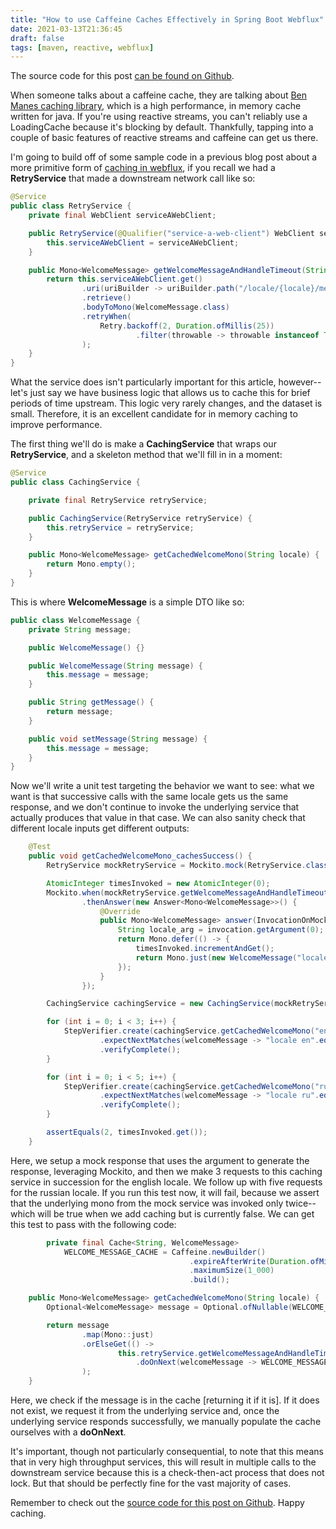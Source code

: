 ```yaml
---
title: "How to use Caffeine Caches Effectively in Spring Boot Webflux"
date: 2021-03-13T21:36:45
draft: false
tags: [maven, reactive, webflux]
---
```


The source code for this post [can be found on Github](https://github.com/nfisher23/reactive-programming-webflux/tree/master/api-calls-and-resilience).

When someone talks about a caffeine cache, they are talking about [Ben Manes caching library](https://github.com/ben-manes/caffeine), which is a high performance, in memory cache written for java. If you're using reactive streams, you can't reliably use a LoadingCache because it's blocking by default. Thankfully, tapping into a couple of basic features of reactive streams and caffeine can get us there.

I'm going to build off of some sample code in a previous blog post about a more primitive form of [caching in webflux](https://nickolasfisher.com/blog/InMemory-Caching-in-Sprint-Boot-WebfluxProject-Reactor), if you recall we had a **RetryService** that made a downstream network call like so:

```java
@Service
public class RetryService {
    private final WebClient serviceAWebClient;

    public RetryService(@Qualifier("service-a-web-client") WebClient serviceAWebClient) {
        this.serviceAWebClient = serviceAWebClient;
    }

    public Mono<WelcomeMessage> getWelcomeMessageAndHandleTimeout(String locale) {
        return this.serviceAWebClient.get()
                .uri(uriBuilder -> uriBuilder.path("/locale/{locale}/message").build(locale))
                .retrieve()
                .bodyToMono(WelcomeMessage.class)
                .retryWhen(
                    Retry.backoff(2, Duration.ofMillis(25))
                            .filter(throwable -> throwable instanceof TimeoutException)
                );
    }
}

```

What the service does isn't particularly important for this article, however--let's just say we have business logic that allows us to cache this for brief periods of time upstream. This logic very rarely changes, and the dataset is small. Therefore, it is an excellent candidate for in memory caching to improve performance.

The first thing we'll do is make a **CachingService** that wraps our **RetryService**, and a skeleton method that we'll fill in in a moment:

```java
@Service
public class CachingService {

    private final RetryService retryService;

    public CachingService(RetryService retryService) {
        this.retryService = retryService;
    }

    public Mono<WelcomeMessage> getCachedWelcomeMono(String locale) {
        return Mono.empty();
    }
}

```

This is where **WelcomeMessage** is a simple DTO like so:

```java
public class WelcomeMessage {
    private String message;

    public WelcomeMessage() {}

    public WelcomeMessage(String message) {
        this.message = message;
    }

    public String getMessage() {
        return message;
    }

    public void setMessage(String message) {
        this.message = message;
    }
}

```

Now we'll write a unit test targeting the behavior we want to see: what we want is that successive calls with the same locale gets us the same response, and we don't continue to invoke the underlying service that actually produces that value in that case. We can also sanity check that different locale inputs get different outputs:

```java
    @Test
    public void getCachedWelcomeMono_cachesSuccess() {
        RetryService mockRetryService = Mockito.mock(RetryService.class);

        AtomicInteger timesInvoked = new AtomicInteger(0);
        Mockito.when(mockRetryService.getWelcomeMessageAndHandleTimeout(anyString()))
                .thenAnswer(new Answer<Mono<WelcomeMessage>>() {
                    @Override
                    public Mono<WelcomeMessage> answer(InvocationOnMock invocation) throws Throwable {
                        String locale_arg = invocation.getArgument(0);
                        return Mono.defer(() -> {
                            timesInvoked.incrementAndGet();
                            return Mono.just(new WelcomeMessage("locale " + locale_arg));
                        });
                    }
                });

        CachingService cachingService = new CachingService(mockRetryService);

        for (int i = 0; i < 3; i++) {
            StepVerifier.create(cachingService.getCachedWelcomeMono("en"))
                    .expectNextMatches(welcomeMessage -> "locale en".equals(welcomeMessage.getMessage()))
                    .verifyComplete();
        }

        for (int i = 0; i < 5; i++) {
            StepVerifier.create(cachingService.getCachedWelcomeMono("ru"))
                    .expectNextMatches(welcomeMessage -> "locale ru".equals(welcomeMessage.getMessage()))
                    .verifyComplete();
        }

        assertEquals(2, timesInvoked.get());
    }

```

Here, we setup a mock response that uses the argument to generate the response, leveraging Mockito, and then we make 3 requests to this caching service in succession for the english locale. We follow up with five requests for the russian locale. If you run this test now, it will fail, because we assert that the underlying mono from the mock service was invoked only twice--which will be true when we add caching but is currently false. We can get this test to pass with the following code:

```java
        private final Cache<String, WelcomeMessage>
            WELCOME_MESSAGE_CACHE = Caffeine.newBuilder()
                                        .expireAfterWrite(Duration.ofMinutes(5))
                                        .maximumSize(1_000)
                                        .build();

    public Mono<WelcomeMessage> getCachedWelcomeMono(String locale) {
        Optional<WelcomeMessage> message = Optional.ofNullable(WELCOME_MESSAGE_CACHE.getIfPresent(locale));

        return message
                .map(Mono::just)
                .orElseGet(() ->
                        this.retryService.getWelcomeMessageAndHandleTimeout(locale)
                            .doOnNext(welcomeMessage -> WELCOME_MESSAGE_CACHE.put(locale, welcomeMessage))
                );
    }

```

Here, we check if the message is in the cache \[returning it if it is\]. If it does not exist, we request it from the underlying service and, once the underlying service responds successfully, we manually populate the cache ourselves with a **doOnNext**.

It's important, though not particularly consequential, to note that this means that in very high throughput services, this will result in multiple calls to the downstream service because this is a check-then-act process that does not lock. But that should be perfectly fine for the vast majority of cases.

Remember to check out the [source code for this post on Github](https://github.com/nfisher23/reactive-programming-webflux/tree/master/api-calls-and-resilience). Happy caching.
